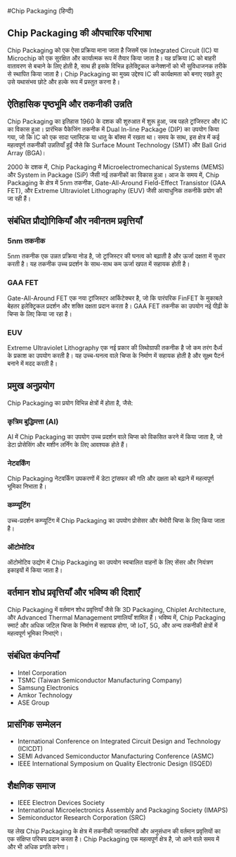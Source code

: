 #Chip Packaging (हिन्दी)

## Chip Packaging की औपचारिक परिभाषा
Chip Packaging को एक ऐसा प्रक्रिया माना जाता है जिसमें एक Integrated Circuit (IC) या Microchip को एक सुरक्षित और कार्यात्मक रूप में तैयार किया जाता है। यह प्रक्रिया IC को बाहरी वातावरण से बचाने के लिए होती है, साथ ही इसके विभिन्न इलेक्ट्रिकल कनेक्शनों को भी सुविधाजनक तरीके से स्थापित किया जाता है। Chip Packaging का मुख्य उद्देश्य IC की कार्यक्षमता को बनाए रखते हुए उसे यथासंभव छोटे और हल्के रूप में प्रस्तुत करना है।

## ऐतिहासिक पृष्ठभूमि और तकनीकी उन्नति
Chip Packaging का इतिहास 1960 के दशक की शुरुआत में शुरू हुआ, जब पहले ट्रांजिस्टर और IC का विकास हुआ। प्रारंभिक पैकेजिंग तकनीक में Dual In-line Package (DIP) का उपयोग किया गया, जो कि IC को एक सादा प्लास्टिक या धातु के बॉक्स में रखता था। समय के साथ, इस क्षेत्र में कई महत्वपूर्ण तकनीकी उन्नतियाँ हुईं जैसे कि Surface Mount Technology (SMT) और Ball Grid Array (BGA)।

2000 के दशक में, Chip Packaging में Microelectromechanical Systems (MEMS) और System in Package (SiP) जैसी नई तकनीकों का विकास हुआ। आज के समय में, Chip Packaging के क्षेत्र में 5nm तकनीक, Gate-All-Around Field-Effect Transistor (GAA FET), और Extreme Ultraviolet Lithography (EUV) जैसी अत्याधुनिक तकनीकें प्रयोग की जा रही हैं। 

## संबंधित प्रौद्योगिकियाँ और नवीनतम प्रवृत्तियाँ

### 5nm तकनीक
5nm तकनीक एक उन्नत प्रक्रिया नोड है, जो ट्रांजिस्टर की घनत्व को बढ़ाती है और ऊर्जा दक्षता में सुधार करती है। यह तकनीक उच्च प्रदर्शन के साथ-साथ कम ऊर्जा खपत में सहायक होती है। 

### GAA FET
Gate-All-Around FET एक नया ट्रांजिस्टर आर्किटेक्चर है, जो कि पारंपरिक FinFET के मुकाबले बेहतर इलेक्ट्रिकल प्रदर्शन और शक्ति दक्षता प्रदान करता है। GAA FET तकनीक का उपयोग नई पीढ़ी के चिप्स के लिए किया जा रहा है।

### EUV
Extreme Ultraviolet Lithography एक नई प्रकार की लिथोग्राफी तकनीक है जो कम तरंग दैर्ध्य के प्रकाश का उपयोग करती है। यह उच्च-घनत्व वाले चिप्स के निर्माण में सहायक होती है और सूक्ष्म पैटर्न बनाने में मदद करती है।

## प्रमुख अनुप्रयोग
Chip Packaging का प्रयोग विभिन्न क्षेत्रों में होता है, जैसे:

### कृत्रिम बुद्धिमत्ता (AI)
AI में Chip Packaging का उपयोग उच्च प्रदर्शन वाले चिप्स को विकसित करने में किया जाता है, जो डेटा प्रोसेसिंग और मशीन लर्निंग के लिए आवश्यक होते हैं।

### नेटवर्किंग
Chip Packaging नेटवर्किंग उपकरणों में डेटा ट्रांसफर की गति और दक्षता को बढ़ाने में महत्वपूर्ण भूमिका निभाता है।

### कम्प्यूटिंग
उच्च-प्रदर्शन कम्प्यूटिंग में Chip Packaging का उपयोग प्रोसेसर और मेमोरी चिप्स के लिए किया जाता है।

### ऑटोमोटिव
ऑटोमोटिव उद्योग में Chip Packaging का उपयोग स्वचालित वाहनों के लिए सेंसर और नियंत्रण इकाइयों में किया जाता है।

## वर्तमान शोध प्रवृत्तियाँ और भविष्य की दिशाएँ
Chip Packaging में वर्तमान शोध प्रवृत्तियाँ जैसे कि 3D Packaging, Chiplet Architecture, और Advanced Thermal Management प्रणालियाँ शामिल हैं। भविष्य में, Chip Packaging स्मार्ट और अधिक जटिल चिप्स के निर्माण में सहायक होगा, जो IoT, 5G, और अन्य तकनीकी क्षेत्रों में महत्वपूर्ण भूमिका निभाएंगे।

## संबंधित कंपनियाँ
- Intel Corporation
- TSMC (Taiwan Semiconductor Manufacturing Company)
- Samsung Electronics
- Amkor Technology
- ASE Group

## प्रासंगिक सम्मेलन
- International Conference on Integrated Circuit Design and Technology (ICICDT)
- SEMI Advanced Semiconductor Manufacturing Conference (ASMC)
- IEEE International Symposium on Quality Electronic Design (ISQED)

## शैक्षणिक समाज
- IEEE Electron Devices Society
- International Microelectronics Assembly and Packaging Society (IMAPS)
- Semiconductor Research Corporation (SRC)

यह लेख Chip Packaging के क्षेत्र में तकनीकी जानकारियों और अनुसंधान की वर्तमान प्रवृत्तियों का एक संक्षिप्त परिचय प्रदान करता है। Chip Packaging एक महत्वपूर्ण क्षेत्र है, जो आने वाले समय में और भी अधिक प्रगति करेगा।